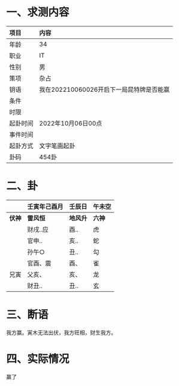 # 一、求测内容

| 项目     | 内容                                     |
| :------- | :--------------------------------------- |
| 年龄     | 34                                       |
| 职业     | IT                                       |
| 性别     | 男                                       |
| 策项     | 杂占                                     |
| 钥语     | 我在202210060026开启下一局昆特牌是否能赢 |
| 条件     |                                          |
| 时限     |                                          |
| 起卦时间 | 2022年10月06日00点                       |
| 事件时间 |                                          |
| 起卦方式 | 文字笔画起卦                             |
| 卦码     | 454卦                                    |

# 二、卦

|                | 壬寅年己酉月     | 壬辰日           | 午未空         |
| :------------- | :--------------- | :--------------- | :------------- |
| **伏神** | **雷风恒** | **地风升** | **六神** |
|                | 财戌..应         | 酉..             | 虎             |
|                | 官申..           | 亥..             | 蛇             |
|                | 孙午○           | 丑..             | 勾             |
|                | 官酉、震         | 酉、             | 雀             |
| 兄寅           | 父亥、           | 亥、             | 龙             |
|                | 财丑..           | 丑..             | 玄             |

# 三、断语

我方赢。寅木无法出伏，我方旺相，财生我方。

# 四、实际情况

赢了
